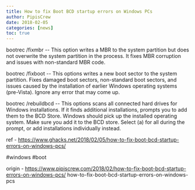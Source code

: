 ```yaml
---
title: How to fix Boot BCD startup errors on Windows PCs
author: PipisCrew
date: 2018-02-05
categories: [news]
toc: true
---
```


bootrec /fixmbr -- This option writes a MBR to the system partition but does not overwrite the system partition in the process. It fixes MBR corruption and issues with non-standard MBR code.

bootrec /fixboot -- This options writes a new boot sector to the system partition. Fixes damaged boot sectors, non-standard boot sectors, and issues caused by the installation of earlier Windows operating systems (pre-Vista). Ignore any error that may come up.

bootrec /rebuildbcd -- This options scans all connected hard drives for Windows installations. If it finds additional installations, prompts you to add them to the BCD Store. Windows should pick up the installed operating system. Make sure you add it to the BCD store. Select (a) for all during the prompt, or add installations individually instead.

ref - https://www.ghacks.net/2018/02/05/how-to-fix-boot-bcd-startup-errors-on-windows-pcs/

#windows #boot

origin - https://www.pipiscrew.com/2018/02/how-to-fix-boot-bcd-startup-errors-on-windows-pcs/ how-to-fix-boot-bcd-startup-errors-on-windows-pcs